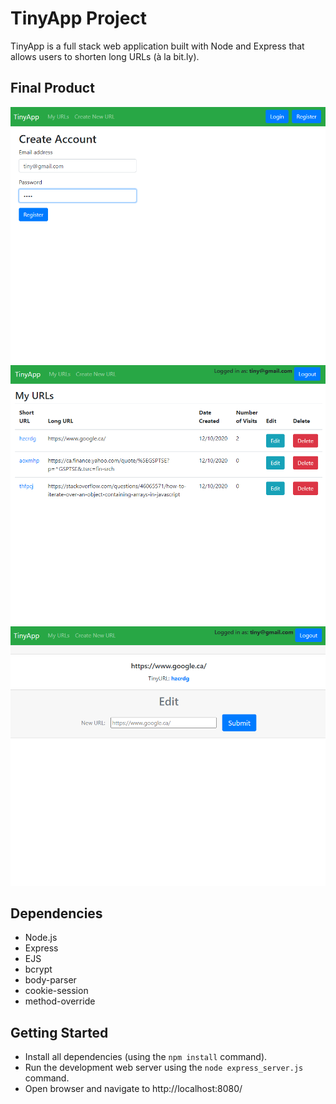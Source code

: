 # TinyApp Project

TinyApp is a full stack web application built with Node and Express that allows users to shorten long URLs (à la bit.ly).

## Final Product

!["Login Page"](https://github.com/StewartMck/tinyapp/blob/main/docs/loging_page.png?raw=true)
!["Urls Page"](https://github.com/StewartMck/tinyapp/blob/main/docs/urls_page.png?raw=true)
!["Edit Page"](https://github.com/StewartMck/tinyapp/blob/main/docs/edit_page.png?raw=true)

## Dependencies

- Node.js
- Express
- EJS
- bcrypt
- body-parser
- cookie-session
- method-override

## Getting Started

- Install all dependencies (using the `npm install` command).
- Run the development web server using the `node express_server.js` command.
- Open browser and navigate to http://localhost:8080/
